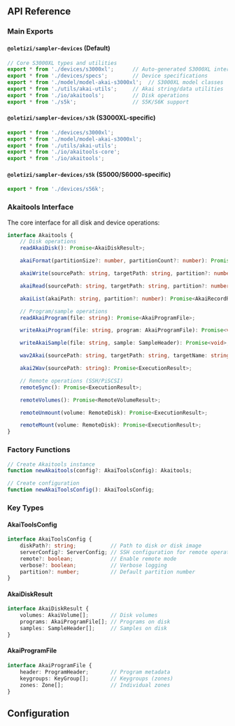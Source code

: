 ## API Reference

### Main Exports

#### `@oletizi/sampler-devices` (Default)

```typescript
// Core S3000XL types and utilities
export * from './devices/s3000xl';      // Auto-generated S3000XL interfaces
export * from './devices/specs';        // Device specifications
export * from './model/model-akai-s3000xl';  // S3000XL model classes
export * from './utils/akai-utils';     // Akai string/data utilities
export * from './io/akaitools';         // Disk operations
export * from './s5k';                  // S5K/S6K support
```

#### `@oletizi/sampler-devices/s3k` (S3000XL-specific)

```typescript
export * from './devices/s3000xl';
export * from './model/model-akai-s3000xl';
export * from './utils/akai-utils';
export * from './io/akaitools-core';
export * from './io/akaitools';
```

#### `@oletizi/sampler-devices/s5k` (S5000/S6000-specific)

```typescript
export * from './devices/s56k';
```

### Akaitools Interface

The core interface for all disk and device operations:

```typescript
interface Akaitools {
    // Disk operations
    readAkaiDisk(): Promise<AkaiDiskResult>;

    akaiFormat(partitionSize?: number, partitionCount?: number): Promise<ExecutionResult>;

    akaiWrite(sourcePath: string, targetPath: string, partition?: number): Promise<ExecutionResult>;

    akaiRead(sourcePath: string, targetPath: string, partition?: number, recursive?: boolean): Promise<ExecutionResult>;

    akaiList(akaiPath: string, partition?: number): Promise<AkaiRecordResult>;

    // Program/sample operations
    readAkaiProgram(file: string): Promise<AkaiProgramFile>;

    writeAkaiProgram(file: string, program: AkaiProgramFile): Promise<void>;

    writeAkaiSample(file: string, sample: SampleHeader): Promise<void>;

    wav2Akai(sourcePath: string, targetPath: string, targetName: string): Promise<ExecutionResult>;

    akai2Wav(sourcePath: string): Promise<ExecutionResult>;

    // Remote operations (SSH/PiSCSI)
    remoteSync(): Promise<ExecutionResult>;

    remoteVolumes(): Promise<RemoteVolumeResult>;

    remoteUnmount(volume: RemoteDisk): Promise<ExecutionResult>;

    remoteMount(volume: RemoteDisk): Promise<ExecutionResult>;
}
```

### Factory Functions

```typescript
// Create Akaitools instance
function newAkaitools(config?: AkaiToolsConfig): Akaitools;

// Create configuration
function newAkaiToolsConfig(): AkaiToolsConfig;
```

### Key Types

#### AkaiToolsConfig

```typescript
interface AkaiToolsConfig {
    diskPath?: string;           // Path to disk or disk image
    serverConfig?: ServerConfig; // SSH configuration for remote operations
    remote?: boolean;            // Enable remote mode
    verbose?: boolean;           // Verbose logging
    partition?: number;          // Default partition number
}
```

#### AkaiDiskResult

```typescript
interface AkaiDiskResult {
    volumes: AkaiVolume[];       // Disk volumes
    programs: AkaiProgramFile[]; // Programs on disk
    samples: SampleHeader[];     // Samples on disk
}
```

#### AkaiProgramFile

```typescript
interface AkaiProgramFile {
    header: ProgramHeader;       // Program metadata
    keygroups: KeyGroup[];       // Keygroups (zones)
    zones: Zone[];               // Individual zones
}
```

## Configuration
